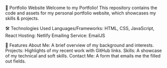 🌟 Portfolio Website
Welcome to my Portfolio! This repository contains the code and assets for my personal portfolio website, which showcases my skills & projects.

🛠️ Technologies Used
Languages/Frameworks: HTML, CSS, JavaScript, React
Hosting: Netlify
Emailing Service: EmailJS

📂 Features
About Me: A brief overview of my background and interests.
Projects: Highlights of my recent work with GitHub links.
Skills: A showcase of my technical and soft skills.
Contact Me: A form that emails me the filled out fields.